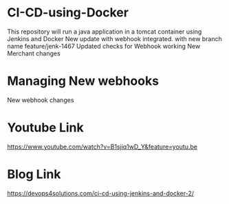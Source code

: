# CI-CD-using-Docker
This repository will run a java application in a tomcat container using  Jenkins and Docker
New update with webhook integrated. with new branch name feature/jenk-1467
Updated checks for Webhook working
New Merchant changes


Managing New webhooks
=======
New webhook changes



# Youtube Link

https://www.youtube.com/watch?v=B1sjiq1wD_Y&feature=youtu.be

# Blog Link
https://devops4solutions.com/ci-cd-using-jenkins-and-docker-2/
